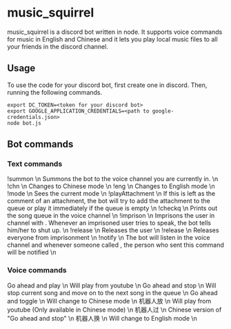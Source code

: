 # music_squirrel

music_squirrel is a discord bot written in node. It supports voice commands for music in English and Chinese and it lets you play local music files to all your friends in the discord channel. 

## Usage 
To use the code for your discord bot, first create one in discord. Then, running the following commands. 
```
export DC_TOKEN=<token for your discord bot>
export GOOGLE_APPLICATION_CREDENTIALS=<path to google-credentials.json>
node bot.js
```

## Bot commands
### Text commands
!summon \n
    Summons the bot to the voice channel you are currently in. \n
!chn \n
    Changes to Chinese mode \n
!eng \n
    Changes to English mode \n
!mode \n
    Sees the current mode \n
!playAttachment \n
    If this is left as the comment of an attachment, the bot will try to add the attachment to the queue or play it immediately if the queue is empty \n
!checkq \n
    Prints out the song queue in the voice channel \n
!imprison <username> \n
    Imprisons the user in channel with <username>. Whenever an imprisoned user tries to speak, the bot tells him/her to shut up. \n
!release <username> \n
    Releases the user \n
!release \n
    Releases everyone from imprisonment \n
!notify <nickname> \n
    The bot will listen in the voice channel and whenever someone called <nickname>, the person who sent this command will be notified \n

### Voice commands 
Go ahead and play <song> \n
    Will play <song> from youtube \n
Go ahead and stop \n
    Will stop current song and move on to the next song in the queue \n
Go ahead and toggle \n
    Will change to Chinese mode \n
机器人放<song> \n
    Will play <song> from youtube (Only available in Chinese mode) \n
机器人过 \n
    Chinese version of "Go ahead and stop" \n
机器人换 \n
    Will change to English mode \n

